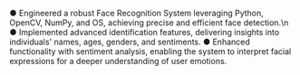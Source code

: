 ● Engineered a robust Face Recognition System leveraging Python, OpenCV, NumPy, and OS, achieving
precise and efficient face detection.\n
● Implemented advanced identification features, delivering insights into individuals' names, ages,
genders, and sentiments.
● Enhanced functionality with sentiment analysis, enabling the system to interpret facial expressions for
a deeper understanding of user emotions.

